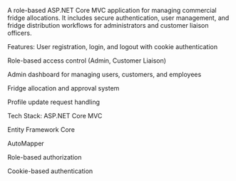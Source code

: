A role-based ASP.NET Core MVC application for managing commercial fridge allocations. It includes secure authentication, user management, and fridge distribution workflows for administrators and customer liaison officers.

Features:
User registration, login, and logout with cookie authentication

Role-based access control (Admin, Customer Liaison)

Admin dashboard for managing users, customers, and employees

Fridge allocation and approval system

Profile update request handling

Tech Stack:
ASP.NET Core MVC

Entity Framework Core

AutoMapper

Role-based authorization

Cookie-based authentication
